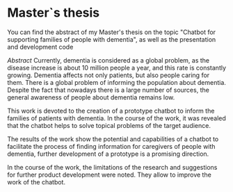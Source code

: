# Master`s thesis
You can find  the abstract of my Master's thesis on the topic "Chatbot for supporting families of people with dementia", as well as the presentation and development code

*Abstract*
Currently, dementia is considered as a global problem, as the disease increase is about 10 million people a year, and this rate is constantly growing. Dementia affects not only patients, but also people caring for them. There is a global problem of informing the population about dementia. Despite the fact that nowadays there is a large number of sources, the general awareness of people about dementia remains low.

This work is devoted to the creation of a prototype chatbot to inform the families of patients with dementia. In the course of the work, it was revealed that the chatbot helps to solve topical problems of the target audience.

The results of the work show the potential and capabilities of a chatbot to facilitate the process of finding information for caregivers of people with dementia, further development of a prototype is a promising direction.

In the course of the work, the limitations of the research and suggestions for further product development were noted. They allow to improve the work of the chatbot.
